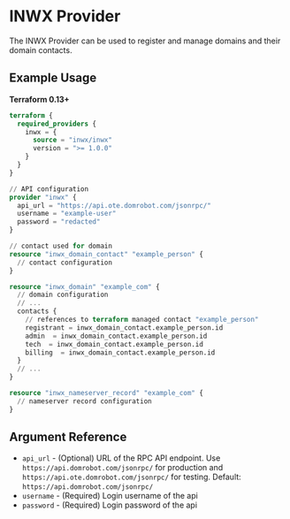 # INWX Provider

The INWX Provider can be used to register and manage domains and their domain contacts. 

## Example Usage

**Terraform 0.13+**

```terraform
terraform {
  required_providers {
    inwx = {
      source = "inwx/inwx"
      version = ">= 1.0.0"
    }
  }
}

// API configuration
provider "inwx" {
  api_url = "https://api.ote.domrobot.com/jsonrpc/"
  username = "example-user"
  password = "redacted"
}

// contact used for domain
resource "inwx_domain_contact" "example_person" {
  // contact configuration
}

resource "inwx_domain" "example_com" {
  // domain configuration
  // ...
  contacts {
    // references to terraform managed contact "example_person"
    registrant = inwx_domain_contact.example_person.id
    admin  = inwx_domain_contact.example_person.id
    tech  = inwx_domain_contact.example_person.id
    billing  = inwx_domain_contact.example_person.id
  }
  // ...
}

resource "inwx_nameserver_record" "example_com" {
  // nameserver record configuration
}
```

## Argument Reference

* `api_url` - (Optional) URL of the RPC API endpoint. Use `https://api.domrobot.com/jsonrpc/` for production and `https://api.ote.domrobot.com/jsonrpc/` for testing. Default: `https://api.domrobot.com/jsonrpc/`
* `username` - (Required) Login username of the api
* `password` - (Required) Login password of the api